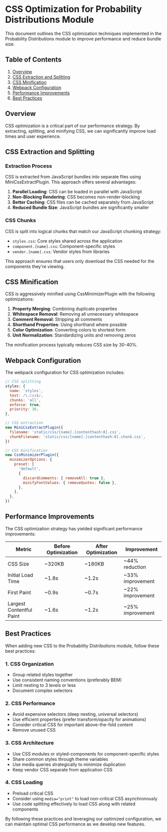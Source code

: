 # CSS Optimization for Probability Distributions Module

This document outlines the CSS optimization techniques implemented in the Probability Distributions module to improve performance and reduce bundle size.

## Table of Contents

1. [Overview](#overview)
2. [CSS Extraction and Splitting](#css-extraction-and-splitting)
3. [CSS Minification](#css-minification)
4. [Webpack Configuration](#webpack-configuration)
5. [Performance Improvements](#performance-improvements)
6. [Best Practices](#best-practices)

## Overview

CSS optimization is a critical part of our performance strategy. By extracting, splitting, and minifying CSS, we can significantly improve load times and user experience.

## CSS Extraction and Splitting

### Extraction Process

CSS is extracted from JavaScript bundles into separate files using MiniCssExtractPlugin. This approach offers several advantages:

1. **Parallel Loading**: CSS can be loaded in parallel with JavaScript
2. **Non-Blocking Rendering**: CSS becomes non-render-blocking
3. **Better Caching**: CSS files can be cached separately from JavaScript
4. **Reduced Bundle Size**: JavaScript bundles are significantly smaller

### CSS Chunks

CSS is split into logical chunks that match our JavaScript chunking strategy:

- `styles.css`: Core styles shared across the application
- `component.[name].css`: Component-specific styles
- `vendor.[name].css`: Vendor styles from libraries

This approach ensures that users only download the CSS needed for the components they're viewing.

## CSS Minification

CSS is aggressively minified using CssMinimizerPlugin with the following optimizations:

1. **Property Merging**: Combining duplicate properties
2. **Whitespace Removal**: Removing all unnecessary whitespace
3. **Comment Removal**: Stripping all comments
4. **Shorthand Properties**: Using shorthand where possible
5. **Color Optimization**: Converting colors to shortest form
6. **Unit Normalization**: Standardizing units and removing zeros

The minification process typically reduces CSS size by 30-40%.

## Webpack Configuration

The webpack configuration for CSS optimization includes:

```javascript
// CSS splitting
styles: {
  name: 'styles',
  test: /\.css$/,
  chunks: 'all',
  enforce: true,
  priority: 30,
},

// CSS extraction
new MiniCssExtractPlugin({
  filename: 'static/css/[name].[contenthash:8].css',
  chunkFilename: 'static/css/[name].[contenthash:8].chunk.css',
})

// CSS minification
new CssMinimizerPlugin({
  minimizerOptions: {
    preset: [
      'default',
      {
        discardComments: { removeAll: true },
        minifyFontValues: { removeQuotes: false },
      },
    ],
  },
})
```

## Performance Improvements

The CSS optimization strategy has yielded significant performance improvements:

| Metric | Before Optimization | After Optimization | Improvement |
|--------|---------------------|-------------------|------------|
| CSS Size | ~320KB | ~180KB | ~44% reduction |
| Initial Load Time | ~1.8s | ~1.2s | ~33% improvement |
| First Paint | ~0.9s | ~0.7s | ~22% improvement |
| Largest Contentful Paint | ~1.6s | ~1.2s | ~25% improvement |

## Best Practices

When adding new CSS to the Probability Distributions module, follow these best practices:

### 1. CSS Organization

- Group related styles together
- Use consistent naming conventions (preferably BEM)
- Limit nesting to 3 levels or less
- Document complex selectors

### 2. CSS Performance

- Avoid expensive selectors (deep nesting, universal selectors)
- Use efficient properties (prefer transform/opacity for animations)
- Consider critical CSS for important above-the-fold content
- Remove unused CSS

### 3. CSS Architecture

- Use CSS modules or styled-components for component-specific styles
- Share common styles through theme variables
- Use media queries strategically to minimize duplication
- Keep vendor CSS separate from application CSS

### 4. CSS Loading

- Preload critical CSS
- Consider using `media="print"` to load non-critical CSS asynchronously
- Use code splitting effectively to load CSS along with related components

By following these practices and leveraging our optimized configuration, we can maintain optimal CSS performance as we develop new features.